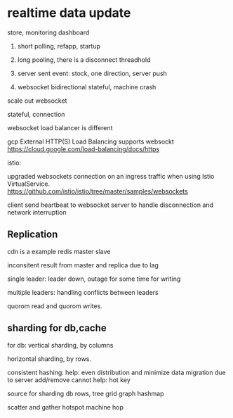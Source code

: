 # realtime data update
store, monitoring dashboard


1. short polling, refapp, startup
2. long pooling, there is a disconnect threadhold

3. server sent event: 
stock, one direction, server push

4. websocket
bidirectional
stateful, machine crash


scale out websocket

stateful, connection

websocket load balancer is different 

gcp External HTTP(S) Load Balancing supports websockt
https://cloud.google.com/load-balancing/docs/https

istio:

upgraded websockets connection on an ingress traffic when using Istio VirtualService.
https://github.com/istio/istio/tree/master/samples/websockets

client send heartbeat to websocket server to handle disconnection and network interruption



## Replication

cdn is a example
redis master slave

inconsitent result from master and replica due to lag

single leader: 
leader down, outage for some time for writing


multiple leaders: handling conflicts between leaders


quorom read and quorom writes. 



## sharding for db,cache
for db:
vertical sharding, by columns

horizontal sharding, by rows. 


consistent hashing:
help: even distribution and minimize data migration due to server add/remove
cannot help: hot key


source for sharding
db rows, 
tree
grid
graph
hashmap


scatter and gather
hotspot
machine hop

